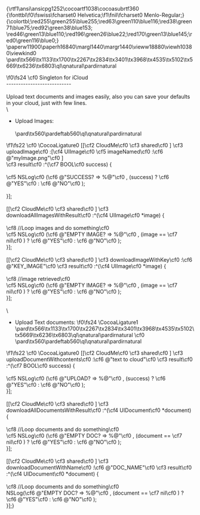 {\rtf1\ansi\ansicpg1252\cocoartf1038\cocoasubrtf360
{\fonttbl\f0\fswiss\fcharset0 Helvetica;\f1\fnil\fcharset0 Menlo-Regular;}
{\colortbl;\red255\green255\blue255;\red63\green110\blue116;\red38\green71\blue75;\red92\green38\blue153;
\red46\green13\blue110;\red196\green26\blue22;\red170\green13\blue145;\red0\green116\blue0;}
\paperw11900\paperh16840\margl1440\margr1440\vieww18880\viewh10380\viewkind0
\pard\tx566\tx1133\tx1700\tx2267\tx2834\tx3401\tx3968\tx4535\tx5102\tx5669\tx6236\tx6803\ql\qnatural\pardirnatural

\f0\fs24 \cf0 Singleton for iCloud\
---------------------------\
\
Upload text documents and images easily, also you can save your defaults in your cloud, just with few lines.\
\
- Upload Images:\
\
\pard\tx560\pardeftab560\ql\qnatural\pardirnatural

\f1\fs22 \cf0 \CocoaLigature0     [[\cf2 CloudMe\cf0  \cf3 shared\cf0 ] \cf3 uploadImage\cf0 :[\cf4 UIImage\cf0  \cf5 imageNamed\cf0 :\cf6 @"myImage.png"\cf0 ]\
                           \cf3 result\cf0 :^(\cf7 BOOL\cf0  success) \{\
                              \
                               \cf5 NSLog\cf0 (\cf6 @"SUCCESS? => %@"\cf0 , (success) ? \cf6 @"YES"\cf0  : \cf6 @"NO"\cf0 );\
                               \
                           \}];\
    \
    [[\cf2 CloudMe\cf0  \cf3 shared\cf0 ] \cf3 downloadAllImagesWithResult\cf0 :^(\cf4 UIImage\cf0  *image) \{\
       \
        \cf8 //Loop images and do something\cf0 \
        \cf5 NSLog\cf0 (\cf6 @"EMPTY IMAGE? => %@"\cf0 , (image == \cf7 nil\cf0 ) ? \cf6 @"YES"\cf0  : \cf6 @"NO"\cf0 );\
    \}];\
	\
    [[\cf2 CloudMe\cf0  \cf3 shared\cf0 ] \cf3 downloadImageWithKey\cf0 :\cf6 @"KEY_IMAGE"\cf0  \cf3 result\cf0 :^(\cf4 UIImage\cf0  *image) \{\
        \
        \cf8 //image retrieved\cf0 \
        \cf5 NSLog\cf0 (\cf6 @"EMPTY IMAGE? => %@"\cf0 , (image == \cf7 nil\cf0 ) ? \cf6 @"YES"\cf0  : \cf6 @"NO"\cf0 );\
    \}];\
\
\
- Upload Text documents:
\f0\fs24 \CocoaLigature1 \
\pard\tx566\tx1133\tx1700\tx2267\tx2834\tx3401\tx3968\tx4535\tx5102\tx5669\tx6236\tx6803\ql\qnatural\pardirnatural
\cf0 \
\pard\tx560\pardeftab560\ql\qnatural\pardirnatural

\f1\fs22 \cf0 \CocoaLigature0     [[\cf2 CloudMe\cf0  \cf3 shared\cf0 ] \cf3 uploadDocumentWithcontents\cf0 :\cf6 @"text to cloud"\cf0  \cf3 result\cf0 :^(\cf7 BOOL\cf0  success) \{\
        \
        \cf5 NSLog\cf0 (\cf6 @"UPLOAD? => %@"\cf0 , (success) ? \cf6 @"YES"\cf0  : \cf6 @"NO"\cf0 );\
    \}];\
    \
    [[\cf2 CloudMe\cf0  \cf3 shared\cf0 ] \cf3 downloadAllDocumentsWithResult\cf0 :^(\cf4 UIDocument\cf0  *document) \{\
        \
        \cf8 //Loop documents and do something\cf0 \
        \cf5 NSLog\cf0 (\cf6 @"EMPTY DOC? => %@"\cf0 , (document == \cf7 nil\cf0 ) ? \cf6 @"YES"\cf0  : \cf6 @"NO"\cf0 );\
    \}];\
    \
    [[\cf2 CloudMe\cf0  \cf3 shared\cf0 ] \cf3 downloadDocumentWithName\cf0 :\cf6 @"DOC_NAME"\cf0  \cf3 result\cf0 :^(\cf4 UIDocument\cf0  *document) \{\
        \
        \cf8 //Loop documents and do something\cf0 \
        NSLog(\cf6 @"EMPTY DOC? => %@"\cf0 , (document == \cf7 nil\cf0 ) ? \cf6 @"YES"\cf0  : \cf6 @"NO"\cf0 );\
    \}];}